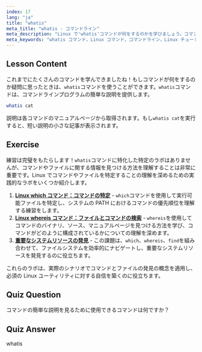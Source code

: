 ```yaml
---
index: 17
lang: "ja"
title: "whatis"
meta_title: "whatis - コマンドライン"
meta_description: "Linux で'whatis'コマンドが何をするのかを学びましょう。コマンドの簡単な説明を素早く取得できます。Linux コマンドを理解するための初心者にとって不可欠です。"
meta_keywords: "whatis コマンド，Linux コマンド，コマンドライン，Linux チュートリアル，初心者向け Linux, コマンド説明，Linux ガイド"
---
```


## Lesson Content

これまでにたくさんのコマンドを学んできましたね！もしコマンドが何をするのか疑問に思ったときは、`whatis`コマンドを使うことができます。`whatis`コマンドは、コマンドラインプログラムの簡単な説明を提供します。

```bash
whatis cat
```

説明は各コマンドのマニュアルページから取得されます。もし`whatis cat`を実行すると、短い説明の小さな記事が表示されます。

## Exercise

練習は完璧をもたらします！`whatis`コマンドに特化した特定のラボはありませんが、コマンドやファイルに関する情報を見つける方法を理解することは非常に重要です。Linux でコマンドやファイルを特定することの理解を深めるための実践的なラボをいくつか紹介します。

1.  **[Linux which コマンド：コマンドの特定](https://labex.io/ja/labs/linux-linux-which-command-command-locating-215210)** - `which`コマンドを使用して実行可能ファイルを特定し、システムの PATH におけるコマンドの優先順位を理解する練習をします。
2.  **[Linux whereis コマンド：ファイルとコマンドの検索](https://labex.io/ja/labs/linux-linux-whereis-command-file-and-command-finding-215211)** - `whereis`を使用してコマンドのバイナリ、ソース、マニュアルページを見つける方法を学び、コマンドがどのように構成されているかについての理解を深めます。
3.  **[重要なシステムリソースの発見](https://labex.io/ja/labs/linux-discover-critical-system-resources-388032)** - この課題は、`which`、`whereis`、`find`を組み合わせて、ファイルシステムを効率的にナビゲートし、重要なシステムリソースを発見するのに役立ちます。

これらのラボは、実際のシナリオでコマンドとファイルの発見の概念を適用し、必須の Linux ユーティリティに対する自信を築くのに役立ちます。

## Quiz Question

コマンドの簡単な説明を見るために使用できるコマンドは何ですか？

## Quiz Answer

whatis
